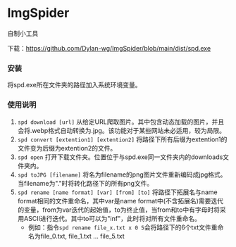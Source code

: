 # ImgSpider
自制小工具

下载：https://github.com/Dylan-wg/ImgSpider/blob/main/dist/spd.exe

### 安装
将spd.exe所在文件夹的路径加入系统环境变量。

### 使用说明
1. ```spd download [url]``` 从给定URL爬取图片。其中包含动态加载的图片，并且会将.webp格式自动转换为.jpg。该功能对于某些网站未必适用，较为局限。
2. ```spd convert [extention1] [extention2]``` 将路径下所有后缀为extention1的文件变为后缀为extention2的文件。
3. ```spd open``` 打开下载文件夹。位置位于与spd.exe同一文件夹内的downloads文件夹内。
4. ```spd toJPG [filename]``` 将名为filename的png图片文件重新编码成jpg格式。当filename为"."时将转化路径下的所有png文件。
5. ```spd rename [name format] [var] [from] [to]``` 将路径下拓展名与name format相同的文件重命名，其中var是name format中(不含拓展名)需要迭代的变量，from为var迭代的起始值，to为终止值，当from和to中有字母时将采用ASCII进行迭代。其中to可以为"inf"，此时将对所有文件重命名。
   - 例如：指令```spd rename file_x.txt x 0 5```会将路径下的6个txt文件重命名为file_0.txt, file_1.txt ... file_5.txt
